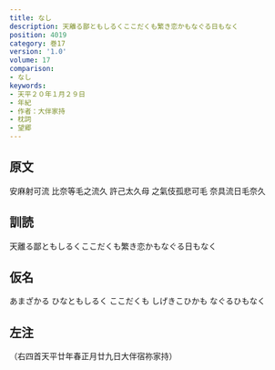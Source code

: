 ```yaml
---
title: なし
description: 天離る鄙ともしるくここだくも繁き恋かもなぐる日もなく
position: 4019
category: 巻17
version: '1.0'
volume: 17
comparison:
- なし
keywords:
- 天平２０年１月２９日
- 年紀
- 作者：大伴家持
- 枕詞
- 望郷
---
```


## 原文

安麻射可流 比奈等毛之流久 許己太久母 之氣伎孤悲可毛 奈具流日毛奈久

## 訓読

天離る鄙ともしるくここだくも繁き恋かもなぐる日もなく

## 仮名

あまざかる ひなともしるく ここだくも しげきこひかも なぐるひもなく

## 左注

（右四首天平廿年春正月廿九日大伴宿祢家持）
